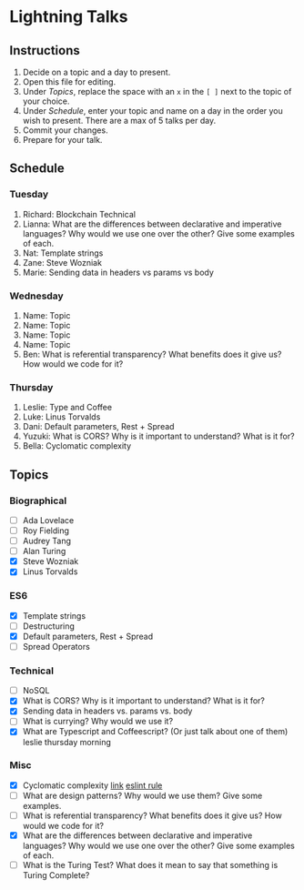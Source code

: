 # Lightning Talks

## Instructions

1. Decide on a topic and a day to present.
2. Open this file for editing.
3. Under _Topics_, replace the space with an `x` in the `[ ]` next to the topic of your choice.
4. Under _Schedule_, enter your topic and name on a day in the order you wish to present. There are a max of 5 talks per day.
5. Commit your changes.
6. Prepare for your talk.


## Schedule

### Tuesday

1. Richard: Blockchain Technical
2. Lianna: What are the differences between declarative and imperative languages? Why would we use one over the other? Give some examples of each.
3. Nat: Template strings
4. Zane: Steve Wozniak
5. Marie: Sending data in headers vs params vs body


### Wednesday

1. Name: Topic
2. Name: Topic
3. Name: Topic
4. Name: Topic
5. Ben: What is referential transparency? What benefits does it give us? How would we code for it?


### Thursday

1. Leslie: Type and Coffee
2. Luke: Linus Torvalds
3. Dani: Default parameters, Rest + Spread
4. Yuzuki: What is CORS? Why is it important to understand? What is it for?
5. Bella: Cyclomatic complexity


## Topics

### Biographical

* [ ] Ada Lovelace
* [ ] Roy Fielding
* [ ] Audrey Tang
* [ ] Alan Turing
* [x] Steve Wozniak
* [x] Linus Torvalds

### ES6
* [x] Template strings
* [ ] Destructuring
* [x] Default parameters, Rest + Spread
* [ ] Spread Operators

### Technical
* [ ] NoSQL
* [x] What is CORS? Why is it important to understand? What is it for?
* [x] Sending data in headers vs. params vs. body
* [ ] What is currying? Why would we use it?
* [x] What are Typescript and Coffeescript? (Or just talk about one of them) leslie thursday morning

### Misc

* [X] Cyclomatic complexity [link](http://webuniverse.io/cyclomatic-complexity-refactoring-tips/) [eslint rule](http://eslint.org/docs/rules/complexity)
* [ ] What are design patterns? Why would we use them? Give some examples.
* [ ] What is referential transparency? What benefits does it give us? How would we code for it?
* [x] What are the differences between declarative and imperative languages? Why would we use one over the other? Give some examples of each.
* [ ] What is the Turing Test? What does it mean to say that something is Turing Complete?
